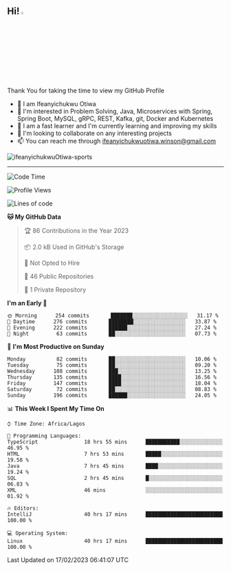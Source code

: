 <!-- BLOG-POST-LIST:START --><!-- BLOG-POST-LIST:END -->

## Hi! <img src="https://media.giphy.com/media/hvRJCLFzcasrR4ia7z/giphy.gif" width="4%"> 

Thank You for taking the time to view my GitHub Profile

- 👋 I am Ifeanyichukwu Otiwa
- 👀 I'm interested in Problem Solving, Java, Microservices with Spring, Spring Boot, MySQL, gRPC, REST, Kafka, git, Docker and Kubernetes
- 🌱 I am a fast learner and I'm currently learning and improving my skills
- 💞️ I'm looking to collaborate on any interesting projects
- 📫 You can reach me through ifeanyichukwuotiwa.winson@gmail.com

<p align="left" marginTop="10px"> <img src="https://komarev.com/ghpvc/?username=ifeanyichukwuOtiwa-sports&label=Profile%20views&color=0e75b6&style=for-the-badge" alt="ifeanyichukwuOtiwa-sports" /> </p>

***

<!--START_SECTION:waka-->
![Code Time](http://img.shields.io/badge/Code%20Time-1%2C069%20hrs%2052%20mins-blue)

![Profile Views](http://img.shields.io/badge/Profile%20Views-0-blue)

![Lines of code](https://img.shields.io/badge/From%20Hello%20World%20I%27ve%20Written-58%20Thousand%20lines%20of%20code-blue)

**🐱 My GitHub Data** 

> 🏆 86 Contributions in the Year 2023
 > 
> 📦 2.0 kB Used in GitHub's Storage 
 > 
> 🚫 Not Opted to Hire
 > 
> 📜 46 Public Repositories 
 > 
> 🔑 1 Private Repository 
 > 
**I'm an Early 🐤** 

```text
🌞 Morning      254 commits       ███████░░░░░░░░░░░░░░░░░░   31.17 % 
🌆 Daytime      276 commits       ████████░░░░░░░░░░░░░░░░░   33.87 % 
🌃 Evening      222 commits       ██████░░░░░░░░░░░░░░░░░░░   27.24 % 
🌙 Night         63 commits       ██░░░░░░░░░░░░░░░░░░░░░░░   07.73 % 

```
📅 **I'm Most Productive on Sunday** 

```text
Monday          82 commits       ██░░░░░░░░░░░░░░░░░░░░░░░   10.06 % 
Tuesday         75 commits       ██░░░░░░░░░░░░░░░░░░░░░░░   09.20 % 
Wednesday      108 commits       ███░░░░░░░░░░░░░░░░░░░░░░   13.25 % 
Thursday       135 commits       ████░░░░░░░░░░░░░░░░░░░░░   16.56 % 
Friday         147 commits       ████░░░░░░░░░░░░░░░░░░░░░   18.04 % 
Saturday        72 commits       ██░░░░░░░░░░░░░░░░░░░░░░░   08.83 % 
Sunday         196 commits       ██████░░░░░░░░░░░░░░░░░░░   24.05 % 

```


📊 **This Week I Spent My Time On** 

```text
⌚︎ Time Zone: Africa/Lagos

💬 Programming Languages: 
TypeScript               18 hrs 55 mins      ███████████░░░░░░░░░░░░░░   46.95 % 
HTML                     7 hrs 53 mins       █████░░░░░░░░░░░░░░░░░░░░   19.58 % 
Java                     7 hrs 45 mins       ████░░░░░░░░░░░░░░░░░░░░░   19.24 % 
SQL                      2 hrs 45 mins       █░░░░░░░░░░░░░░░░░░░░░░░░   06.83 % 
XML                      46 mins             ░░░░░░░░░░░░░░░░░░░░░░░░░   01.92 % 

🔥 Editors: 
IntelliJ                 40 hrs 17 mins      █████████████████████████   100.00 % 

💻 Operating System: 
Linux                    40 hrs 17 mins      █████████████████████████   100.00 % 

```


 Last Updated on 17/02/2023 06:41:07 UTC
<!--END_SECTION:waka-->

<!--
<p align="center">
![trophy](https://github-profile-trophy.vercel.app/?username=ifeanyichukwuOtiwa-sports&theme=onedark) (https://github.com/ryo-ma/github-profile-trophy)
</p>
-->

<!---
ifeanyi-otiwa/ifeanyi-otiwa is a ✨ special ✨ repository because its `README.md` (this file) appears on your GitHub profile.
You can click the Preview link to take a look at your changes.
--->
